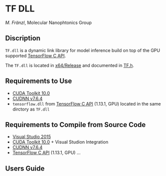 # TF DLL 

*M. Fränzl*, Molecular Nanophtonics Group

## Discription

`TF.dll` is a dynamic link library for model inference build on top of the GPU supported [TensorFlow C API](https://www.tensorflow.org/install/lang_c). 

The `TF.dll` is located in [x64/Release](x64/Release) and documented in [TF.h](TF.h).

## Requirements to Use

- [CUDA Toolkit 10.0](https://developer.nvidia.com/cuda-10.0-download-archive)
- [CUDNN v7.6.4](https://developer.nvidia.com/rdp/cudnn-archive)
- `tensorflow.dll` from [TensorFlow C API](https://www.tensorflow.org/install/lang_c) (1.13.1, GPU) located in the same dirctory as `TF.dll`

## Requirements to Compile from Source Code

- [Visual Studio 2015](https://visualstudio.microsoft.com/de/vs/older-downloads/)
- [CUDA Toolkit 10.0](https://developer.nvidia.com/cuda-10.0-download-archive) + Visual Studion Integration
- [CUDNN v7.6.4](https://developer.nvidia.com/rdp/cudnn-archive)
- [TensorFlow C API](https://www.tensorflow.org/install/lang_c) (1.13.1, GPU) ...

## Users Guide


